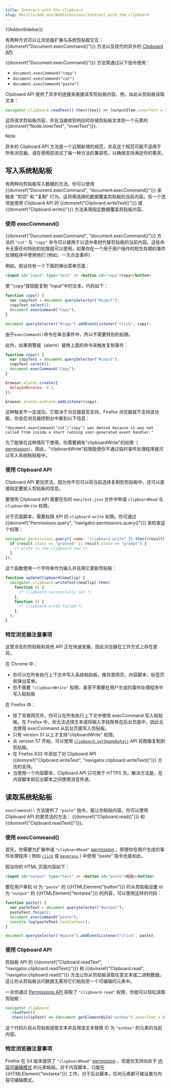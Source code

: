 ```yaml
---
title: Interact with the clipboard
slug: Mozilla/Add-ons/WebExtensions/Interact_with_the_clipboard
---
```


{{AddonSidebar}}

有两种方式可以让浏览器扩展与系统剪贴板交互：{{domxref("Document.execCommand()")}} 方法以及现代的异步的 [Clipboard API](/zh-CN/docs/Web/API/Clipboard_API).

{{domxref("Document.execCommand()")}} 方法常通过以下指令使用：

- `document.execCommand("copy")`
- `document.execCommand("cut")`
- `document.execCommand("paste")`

Clipboard API 提供了异步的连接来直接读写剪贴板内容。例，如此从剪贴板读取文本：

```js
navigator.clipboard.readText().then((text) => (outputElem.innerText = text));
```

这将请求剪贴板内容，并且当接收到响应时存储剪贴板文本到一个元素的 {{domxref("Node.innerText", "innerText")}}.

> [!NOTE]
> 异步的 Clipboard API 方法是一个近期新增的规范，并且这个规范可能不适用于所有浏览器。请在使用前测试了每一种方法的兼容性，以确保支持满足你的需求。

## 写入系统粘贴板

有两种向剪贴板写入数据的方法。你可以使用 {{domxref("Document.execCommand", "document.execCommand()")}} 来触发 "剪切" 和 "复制" 行为，这将用选择的数据覆盖剪贴板的当前内容。另一个选项是使用 Clipboard API 的 {{domxref("Clipboard.writeText()")}} 或 {{domxref("Clipboard.write()")}} 方法来用指定数据覆盖剪贴板内容。

### 使用 execCommand()

{{domxref("Document.execCommand", "document.execCommand()")}} 方法的 `"cut"` 与 `"copy"` 命令可以被用于以选中素材代替剪贴板的当前内容。这些命令无需任何特别的权限就可以使用，如果你在一个用于用户操作的短生存期的事件处理程序中使用他们 (例如，一次点击事件).

例如，假设你有一个下面的弹出菜单页面：

```html
<input id="input" type="text" /> <button id="copy">Copy</button>
```

使 "copy"按钮能复制 "input"中的文本，代码如下：

```js
function copy() {
  var copyText = document.querySelector("#input");
  copyText.select();
  document.execCommand("Copy");
}

document.querySelector("#copy").addEventListener("click", copy);
```

由于`execCommand()`命令在单击事件中，所以不需要特别的权限。

此外，如果用警报（alarm）替换上面的命令来触发复制事件：

```js
function copy() {
  var copyText = document.querySelector("#input");
  copyText.select();
  document.execCommand("Copy");
}

browser.alarms.create({
  delayInMinutes: 0.1,
});

browser.alarms.onAlarm.addListener(copy);
```

这种触发不一定成功，它取决于浏览器是否支持。Firefox 浏览器就不支持该功能，你会在浏览器控制台中看到以下信息：

```
"document.execCommand(‘cut’/‘copy’) was denied because it was not called from inside a short running user-generated event handler."
```

为了能够在这种情形下使用，你需要拥有"clipboardWrite"的权限（ [permission](/zh-CN/docs/Mozilla/Add-ons/WebExtensions/manifest.json/permissions)）。因此，"clipboardWrite"权限能使你不通过临时事件处理程序就可以写入系统粘贴板中。

### 使用 Clipboard API

Clipboard API 更加灵活，因为你不仅可以将当前选择复制到剪贴板中，还可以直接指定要放入剪贴板的信息。

要使用 Clipboard API 需要在你的 `manifest.json` 文件中申请 `clipboardRead` 与 `clipboardWrite` 权限。

对于页面脚本，需要权限 API 的 `clipboard-write` 权限。你可通过 {{domxref("Permissions.query", "navigator.permissions.query()")}} 来检查这个权限：

```js
navigator.permissions.query({ name: "clipboard-write" }).then((result) => {
  if (result.state == "granted" || result.state == "prompt") {
    /* write to the clipboard now */
  }
});
```

这个函数使用一个字符串作为输入并且用它更新剪贴板：

```js
function updateClipboard(newClip) {
  navigator.clipboard.writeText(newClip).then(
    function () {
      /* clipboard successfully set */
    },
    function () {
      /* clipboard write failed */
    },
  );
}
```

### 特定浏览器注意事项

这里涉及的剪贴板和其他 API 正在快速发展，因此浏览器在工作方式上存在差异。

在 Chrome 中：

- 你可以在所有执行上下文中写入系统粘贴板，像背景网页、内容脚本、标签页和弹出菜单。
- 你不需要 `"clipboardWrite"` 权限，甚至不需要在用户生成的事件处理程序中写入粘贴板

在 Firefox 中：

- 除了背景网页外，你可以在所有执行上下文中使用 execCommand 写入粘贴板。在 Firefox 中，你无法选择文本或将输入字段聚焦在后台页面中，因此无法使用 execCommand 从后台页面写入剪贴板。
- 只有 version 51 以上才支持"clipboardWrite" 权限。
- 从 version 57 开始，可以使用 [`clipboard.setImageData()`](/zh-CN/docs/Mozilla/Add-ons/WebExtensions/API/clipboard/setImageData) API 将图像复制到剪贴板。
- 在 Firefox 633 中添加了对 Clipboard API {{domxref("Clipboard.writeText", "navigator.clipboard.writeText()")}} 方法的支持。
- 当使用一个内容脚本，Clipboard API 只可用于 HTTPS 页。解决方法是，在内容脚本和后台脚本之间使用消息传递。

## 读取系统粘贴板

`execCommand()` 方法提供了 `"paste"` 指令，能让你粘贴内容。你可以使用 Clipboard API 的更灵活的方法： {{domxref("Clipboard.read()")}} 和 {{domxref("Clipboard.readText()")}}。

### 使用 execCommand()

首先，你需要为扩展申请 `"clipboardRead"` [permission](/zh-CN/docs/Mozilla/Add-ons/WebExtensions/manifest.json/permissions) 。即便你在用户生成的事件处理程序 ( 例如 [`click`](/zh-CN/docs/Web/API/Element/click_event) 或 [`keypress`](/zh-CN/docs/Web/API/Element/keypress_event) ) 中使用 "paste" 指令也是如此。

假设你的 HTML 页面内容如下：

```html
<input id="output" type="text" /> <button id="paste">粘贴</button>
```

要在用户单机 id 为 `"paste"` 的 {{HTMLElement("button")}} 时从剪贴板设置 id 为 `"output"` 的 {{HTMLElement("textarea")}} 的内容，可以使用这样的代码：

```js
function paste() {
  var pasteText = document.querySelector("#output");
  pasteText.focus();
  document.execCommand("paste");
  console.log(pasteText.textContent);
}

document.querySelector("#paste").addEventListener("click", paste);
```

### 使用 Clipboard API

剪贴板 API 的 {{domxref("Clipboard.readText", "navigator.clipboard.readText()")}} 和 {{domxref("Clipboard.read", "navigator.clipboard.read()")}} 方法让你从剪贴板读取任意文本或二进制数据。这让你从剪贴板访问数据无需将它们粘贴至一个可编辑的元素中。

一旦你通过 [Permissions API](/zh-CN/docs/Web/API/Permissions_API) 获取了 `"clipboard-read"` 权限，你就可以轻松读取剪贴板：

```js
navigator.clipboard
  .readText()
  .then((clipText) => (document.getElementById("outbox").innerText = clipText));
```

这个代码片段从剪贴板提取文本并且用该文本替换 ID 为 `"outbox"` 的元素的当前内容。

### 特定浏览器注意事项

Firefox 在 54 版本提供了 `"clipboardRead"` [permission](/zh-CN/docs/Mozilla/Add-ons/WebExtensions/manifest.json/permissions) ，但是仅支持向处于 [内容可编辑模式](/zh-CN/docs/Web/Guide/HTML/Editable_content) 的元素粘贴，对于内容脚本，只能在 {{HTMLElement("textarea")}} 工作。对于后台脚本，任何元素都可被设置为内容可编辑模式。
